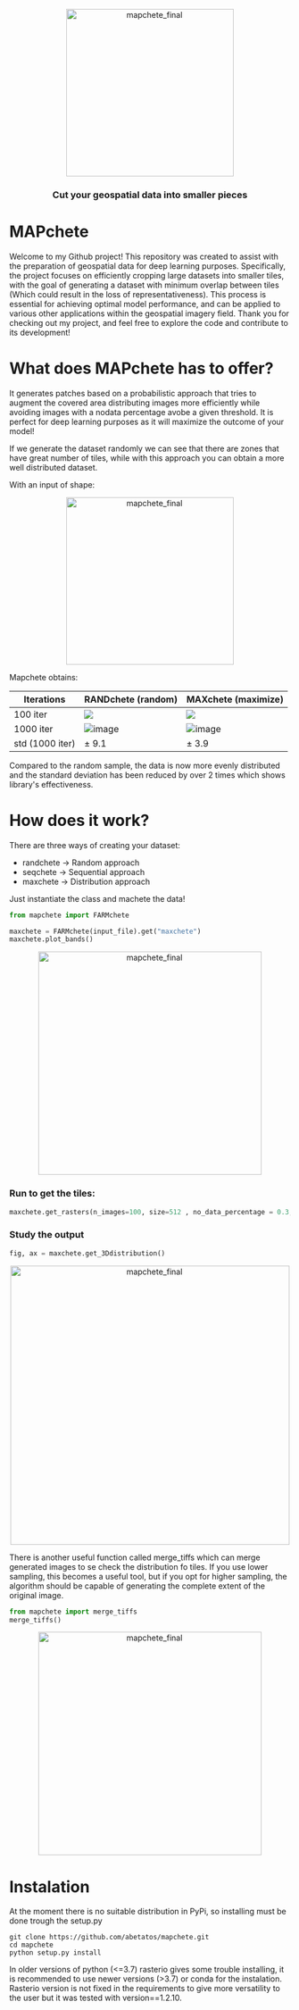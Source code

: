 <p align="center">
  <img width="300" alt="mapchete_final" src="https://user-images.githubusercontent.com/76526314/219464092-ee4e075c-c8c7-4d39-8017-cb0ede17248f.png">
</p>

<h3 align="center">
    <p>Cut your geospatial data into smaller pieces</p>
</h3>

# MAPchete

Welcome to my Github project! This repository was created to assist with the preparation of geospatial data for deep learning purposes. Specifically, the project focuses on efficiently cropping large datasets into smaller tiles, with the goal of generating a dataset with minimum overlap between tiles (Which could result in the loss of representativeness). This process is essential for achieving optimal model performance, and can be applied to various other applications within the geospatial imagery field. Thank you for checking out my project, and feel free to explore the code and contribute to its development!

# What does MAPchete has to offer?

It generates patches based on a probabilistic approach that tries to augment the covered area distributing images more efficiently while avoiding images with a nodata percentage avobe a given threshold. It is perfect for deep learning purposes as it will maximize the outcome of your model! 

If we generate the dataset randomly we can see that there are zones that have great number of tiles, while with this approach you can obtain a more well distributed dataset. 

With an input of shape: 
<p align="center">
  <img width="300" alt="mapchete_final" src="https://user-images.githubusercontent.com/76526314/219682129-756f265c-6f4c-4c20-bc2e-bc5e438f4721.png">
</p>

Mapchete obtains: 

Iterations | RANDchete (random) | MAXchete (maximize)
--- | --- | ---
100 iter | ![](https://user-images.githubusercontent.com/76526314/219666167-64e7f0a8-df76-4422-8665-a6f908b0a98b.png) | ![](https://user-images.githubusercontent.com/76526314/219665645-7eefad2e-bc33-43cb-99fa-5374f6c84ea4.png)
1000 iter | ![image](https://user-images.githubusercontent.com/76526314/219706410-985e57b5-5698-49e6-afdb-856fe01c073b.png) | ![image](https://user-images.githubusercontent.com/76526314/219707072-d8134441-64ba-41a3-a23a-74466f6c5bda.png)
std (1000 iter) | &plusmn; 9.1  |  &plusmn; 3.9


Compared to the random sample, the data is now more evenly distributed and the standard deviation has been reduced by over 2 times which shows library's effectiveness.

# How does it work?

There are three ways of creating your dataset: 

- randchete -> Random approach 
- seqchete -> Sequential approach 
- maxchete -> Distribution approach

Just instantiate the class and machete the data!

```python 
from mapchete import FARMchete

maxchete = FARMchete(input_file).get("maxchete")
maxchete.plot_bands()
```

<p align="center">
  <img width="400" alt="mapchete_final" src="https://user-images.githubusercontent.com/76526314/219875276-3a05f852-d68b-4f41-a684-f48147edbda5.png">
</p>

### Run to get the tiles: 

```python
maxchete.get_rasters(n_images=100, size=512 , no_data_percentage = 0.3, output_path="raster_clip", clear_output_path=True)
```

### Study the output
```python 
fig, ax = maxchete.get_3Ddistribution()
```

<p align="center">
  <img width="500" alt="mapchete_final" src="https://user-images.githubusercontent.com/76526314/219876116-ce051ecf-021d-4996-bc1b-e68274f624b1.png">
</p>


There is another useful function called merge_tiffs which can merge generated images to se check the distribution fo tiles. If you use lower sampling, this becomes a useful tool, but if you opt for higher sampling, the algorithm should be capable of generating the complete extent of the original image.

``` python
from mapchete import merge_tiffs
merge_tiffs()
```
<p align="center">
  <img width="400" alt="mapchete_final" src="https://user-images.githubusercontent.com/76526314/219876203-2e36d9b6-9edf-4982-b9ba-c3d8c559c962.png">
</p>

# Instalation

At the moment there is no suitable distribution in PyPi, so installing must be done trough the setup.py
```
git clone https://github.com/abetatos/mapchete.git 
cd mapchete
python setup.py install
```

In older versions of python (<=3.7) rasterio gives some trouble installing, it is recommended to use newer versions (>3.7) or conda for the instalation. Rasterio version is not fixed in the requirements to give more versatility to the user but it was tested with version==1.2.10. 
